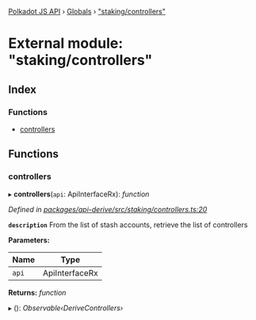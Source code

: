 [Polkadot JS API](../README.md) › [Globals](../globals.md) › ["staking/controllers"](_staking_controllers_.md)

# External module: "staking/controllers"

## Index

### Functions

* [controllers](_staking_controllers_.md#controllers)

## Functions

###  controllers

▸ **controllers**(`api`: ApiInterfaceRx): *function*

*Defined in [packages/api-derive/src/staking/controllers.ts:20](https://github.com/polkadot-js/api/blob/f3c2c5c084/packages/api-derive/src/staking/controllers.ts#L20)*

**`description`** From the list of stash accounts, retrieve the list of controllers

**Parameters:**

Name | Type |
------ | ------ |
`api` | ApiInterfaceRx |

**Returns:** *function*

▸ (): *Observable‹DeriveControllers›*
